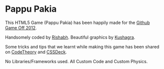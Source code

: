 # Pappu Pakia

This HTML5 Game (Pappu Pakia) has been happily made for the
[Github Game Off 2012](https://github.com/blog/1303-github-game-off).

Handsomely coded by [Rishabh](http://twitter.com/_rishabhp).
Beautiful graphics by [Kushagra](http://twitter.com/solitarydesigns).

Some tricks and tips that we learnt while making this game has been
shared on [CodeTheory](http://codetheory.in) and
[CSSDeck](http://cssdeck.com/codecasts).

No Libraries/Frameworks used. All Custom Code and Custom Physics.
